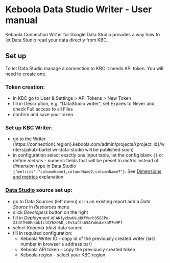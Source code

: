 # Keboola Data Studio Writer - User manual

Keboola Connection Writer for Google Data Studio provides a way how to let Data Studio read your data directly from KBC.

## Set up

To let Data Studio manage a connection to KBC it needs API token. You will need to create one.

### Token creation:
- in KBC go to User & Settings > API Tokens > New Token
- fill in Description, e.g. "DataStudio writer", set Expires to Never and check Full access to all Files
- confirm and save your token

### Set up KBC Writer:
- go to the Writer (https://connection{.region}.keboola.com/admin/projects/{project_id}/writers/jakub-bartel.wr-data-studio will be published soon)
- in configuration select exactly one input table, let the config blank `{}` or define _metrics_ - numeric fields that will be preset to _metric_ instead of _dimension_ type in Data Studio `{"metrics":"columnName1,columnName2,columnName7"}`. See [Dimensions and metrics](https://support.google.com/analytics/answer/1033861) explanation

### [Data Studio](https://datastudio.google.com) source set up:
- go to Data Sources (left menu) or in an existing report add a _Data Source_ in _Resources_ menu
- click _Developers_ button on the right
- fill in _Deployment id_ `AKfycbwKVuH9fWsrh358JPu-2JdVfH40UsobIclGY6XOAD_cEvSaf2sA5AYoWuLeSaM7w9Pf`
- select _Keboola (dev)_ data source
- fill in required configuration:
  - Keboola Writer ID - copy id of the previously created writer (last number in browser's address bar)
  - Keboola API token - copy the previously created token
  - Keboola region - select your KBC region

